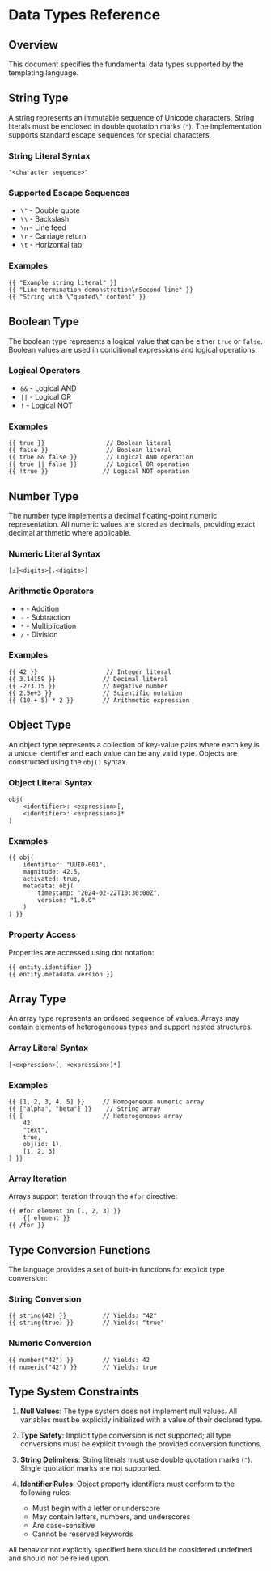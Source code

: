 # Data Types Reference

## Overview

This document specifies the fundamental data types supported by the templating language.

## String Type

A string represents an immutable sequence of Unicode characters. String literals must be enclosed in double quotation marks (`"`). The implementation supports standard escape sequences for special characters.

### String Literal Syntax
```
"<character sequence>"
```

### Supported Escape Sequences
- `\"` - Double quote
- `\\` - Backslash
- `\n` - Line feed
- `\r` - Carriage return
- `\t` - Horizontal tab

### Examples
```
{{ "Example string literal" }}
{{ "Line termination demonstration\nSecond line" }}
{{ "String with \"quoted\" content" }}
```

## Boolean Type

The boolean type represents a logical value that can be either `true` or `false`. Boolean values are used in conditional expressions and logical operations.

### Logical Operators
- `&&` - Logical AND
- `||` - Logical OR
- `!`  - Logical NOT

### Examples
```
{{ true }}                 // Boolean literal
{{ false }}                // Boolean literal
{{ true && false }}        // Logical AND operation
{{ true || false }}        // Logical OR operation
{{ !true }}               // Logical NOT operation
```

## Number Type

The number type implements a decimal floating-point numeric representation. All numeric values are stored as decimals, providing exact decimal arithmetic where applicable.

### Numeric Literal Syntax
```
[±]<digits>[.<digits>]
```

### Arithmetic Operators
- `+` - Addition
- `-` - Subtraction
- `*` - Multiplication
- `/` - Division

### Examples
```
{{ 42 }}                   // Integer literal
{{ 3.14159 }}             // Decimal literal
{{ -273.15 }}             // Negative number
{{ 2.5e+3 }}              // Scientific notation
{{ (10 + 5) * 2 }}        // Arithmetic expression
```

## Object Type

An object type represents a collection of key-value pairs where each key is a unique identifier and each value can be any valid type. Objects are constructed using the `obj()` syntax.

### Object Literal Syntax
```
obj(
    <identifier>: <expression>[,
    <identifier>: <expression>]*
)
```

### Examples
```
{{ obj(
    identifier: "UUID-001",
    magnitude: 42.5,
    activated: true,
    metadata: obj(
        timestamp: "2024-02-22T10:30:00Z",
        version: "1.0.0"
    )
) }}
```

### Property Access
Properties are accessed using dot notation:
```
{{ entity.identifier }}
{{ entity.metadata.version }}
```

## Array Type

An array type represents an ordered sequence of values. Arrays may contain elements of heterogeneous types and support nested structures.

### Array Literal Syntax
```
[<expression>[, <expression>]*]
```

### Examples
```
{{ [1, 2, 3, 4, 5] }}     // Homogeneous numeric array
{{ ["alpha", "beta"] }}    // String array
{{ [                      // Heterogeneous array
    42,
    "text",
    true,
    obj(id: 1),
    [1, 2, 3]
] }}
```

### Array Iteration
Arrays support iteration through the `#for` directive:
```
{{ #for element in [1, 2, 3] }}
    {{ element }}
{{ /for }}
```

## Type Conversion Functions

The language provides a set of built-in functions for explicit type conversion:

### String Conversion
```
{{ string(42) }}          // Yields: "42"
{{ string(true) }}        // Yields: "true"
```

### Numeric Conversion
```
{{ number("42") }}        // Yields: 42
{{ numeric("42") }}       // Yields: true
```

## Type System Constraints

1. **Null Values**: The type system does not implement null values. All variables must be explicitly initialized with a value of their declared type.

2. **Type Safety**: Implicit type conversion is not supported; all type conversions must be explicit through the provided conversion functions.

3. **String Delimiters**: String literals must use double quotation marks (`"`). Single quotation marks are not supported.

4. **Identifier Rules**: Object property identifiers must conform to the following rules:
   - Must begin with a letter or underscore
   - May contain letters, numbers, and underscores
   - Are case-sensitive
   - Cannot be reserved keywords

All behavior not explicitly specified here should be considered undefined and should not be relied upon.